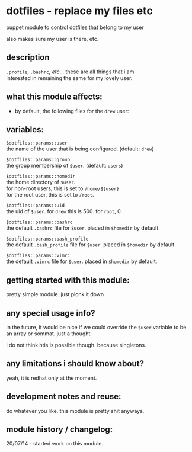 dotfiles - replace my files etc
===============================

puppet module to control dotfiles that belong to my user

also makes sure my user is there, etc.


description
-----------
`.profile`, `.bashrc`, *etc*... these are all things that i am  
interested in remaining the same for my lovely user.


what this module affects:
-------------------------
  * by default, the following files for the `drew` user:


variables:
----------

  `$dotfiles::params::user`  
  the name of the user that is being configured.  (default: `drew`)  

  `$dotfiles::params::group`  
  the group membership of `$user`.  (default: `users`)  

  `$dotfiles::params::homedir`  
  the home directory of `$user`.  
  for non-root users, this is set to `/home/${user}`  
  for the root user, this is set to `/root`.  

  `$dotfiles::params::uid`  
  the uid of `$user`.  for `drew` this is 500.  for `root`, 0.   

  `$dotfiles::params::bashrc`  
  the default `.bashrc` file for `$user`.  placed in `$homedir` by default.   

  `$dotfiles::params::bash_profile`  
  the default `.bash_profile` file for `$user`.  placed in `$homedir` by default.   

  `$dotfiles::params::vimrc`  
   the default `.vimrc` file for `$user`.  placed in `$homedir` by default.    


getting started with this module:
---------------------------------
pretty simple module.  just plonk it down


any special usage info?
-----------------------
in the future, it would be nice if we could override the
`$user` variable to be an array or sommat.  just a thought.

i do not think htis is possible though.  because singletons.

any limitations i should know about?
------------------------------------
yeah, it is redhat only at the moment.


development notes and reuse:
----------------------------
do whatever you like.  this module is pretty shit anyways.


module history / changelog:
---------------------------
20/07/14 - started work on this module.  
